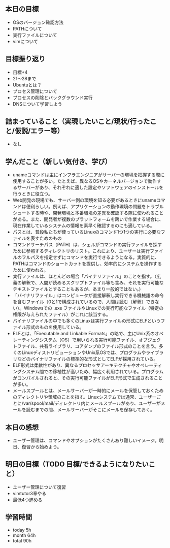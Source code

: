 ## 本日の目標
- OSのバージョン確認方法
- PATHについて
- 実行ファイルについて
- vimについて

## 目標振り返り
- 目標+4
- 21〜28まで
- Ubuntuとは？
- プロセス管理について
- プロセスの削除とバックグラウンド実行
- DNSについて学習しよう

## 詰まっていること（実現したいこと/現状/行ったこと/仮説/エラー等）
- なし

## 学んだこと（新しい気付き、学び）
- unameコマンドは主にインフラエンジニアがサーバーの環境を把握する際に使用することが多い。たとえば、異なるOSやカーネルバージョンで動作するサーバーがあり、それぞれに適した設定やソフトウェアのインストールを行うときに役立つ。
- Web開発の現場でも、サーバー側の環境を知る必要があるときにunameコマンドは便利らしい。例えば、アプリケーションの動作環境の問題をトラブルシュートする時や、開発環境と本番環境の差異を確認する際に使われることがある。また、開発者が複数のプラットフォームを跨いで作業する場合に、現在作業しているシステムの情報を素早く確認するのにも適している。
- パスとは、普段私たちが使っているLinuxのコマンド1つ1つの実行に必要なファイルを表すためのもの
- コマンドサーチパス（PATH）は、シェルがコマンドの実行ファイルを探すために参照するディレクトリのリスト。これにより、ユーザーは実行ファイルのフルパスを指定せずにコマンドを実行できるようになる。実質的に、PATHはコマンドのショートカットを提供し、効率的にシステムを操作するために使われる。
- 実行ファイルは、ほとんどの場合「バイナリファイル」のことを指す。（広義の解釈で、人間が読めるスクリプトファイル等も含み、それを実行可能なテキストファイルとすることもあるが、あまり一般的ではない。)
- 「バイナリファイル」はコンピュータが直接解釈し実行できる機械語の命令を含むファイル（0と1で構成されているので、人間は読む（解釈）できない）。Windowsでの .exe ファイルやLinuxでの実行可能なファイル（特定の権限が与えられたファイル）がこれに該当する。
- バイナリファイルの中でも多くのLinuxは実行ファイルの形式にELFというファイル形式のものを使用している。
- ELFとは、「Executable and Linkable Formats」の略で、主にUnix系のオペレーティングシステム（OS）で用いられる実行可能ファイル、オブジェクトファイル、共有ライブラリ、コアダンプのファイル形式のことを言う。多くのLinuxディストリビューションやUnix系OSでは、プログラムやライブラリなどのバイナリファイルの標準的な形式としてELFが採用されている。
- ELF形式は柔軟性があり、異なるプロセッサアーキテクチャやオペレーティングシステム間での移植性が高いため、幅広く利用されている。プログラムがコンパイルされると、その実行可能ファイルがELF形式で生成されることが多い。
- メールスプールとは、メールサーバーが一時的にメールを保管しておくためのディレクトリや領域のことを指す。Linuxシステムでは通常、ユーザーごとに/var/spool/mail/ディレクトリ内にメールスプールがあり、ユーザーがメールを読むまでの間、メールサーバーがそこにメールを保存しておく。

## 本日の感想
- ユーザー管理は、コマンドやオプションがたくさんあり難しいイメージ。明日、復習から始めよう。

## 明日の目標（TODO 目標/できるようになりたいこと）
- ユーザー管理について復習
- vimtutor3章やる
- 最低4つ進める

## 学習時間
- today 5h
- month 64h
- total 90h
